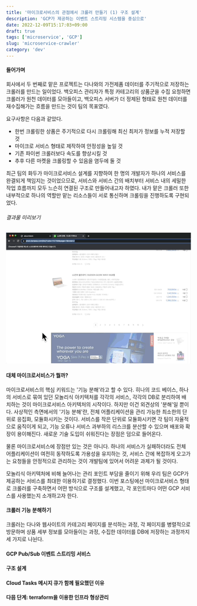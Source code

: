 ```yaml
---
title: '마이크로서비스의 관점에서 크롤러 만들기 (1) 구조 설계'
description: 'GCP가 제공하는 이벤트 스트리밍 시스템을 중심으로'
date: 2022-12-09T15:17:03+09:00
draft: true
tags: ['microservice', 'GCP']
slug: 'microservice-crawler'
category: 'dev'
---
```


#### 들어가며

회사에서 두 번째로 맡은 프로젝트는 다나와의 가전제품 데이터를 주기적으로 저장하는 크롤러를 만드는 일이었다.
백오피스 관리자가 특정 카테고리의 상품군을 수집 요청하면 크롤러가 원천 데이터를 모아들이고, 백오피스 서버가 더 정제된 형태로 원천 데이터를 재수집해가는 흐름을 만드는 것이 팀의 목표였다.

요구사항은 다음과 같았다.

- 한번 크롤링한 상품은 주기적으로 다시 크롤링해 최신 최저가 정보를 누적 저장할 것
- 마이크로 서비스 형태로 제작하여 안정성을 높일 것
- 기존 파이썬 크롤러보다 속도를 향상시킬 것
- 추후 다른 마켓을 크롤링할 수 있음을 염두에 둘 것

최근 팀의 화두가 마이크로서비스 설계를 지향하여 한 명의 개발자가 하나의 서비스를 완결되게 책임지는 것이었으므로, 서비스와 서비스 간의 배치부터 서비스 내의 세밀한 작업 흐름까지 모두 느슨히 연결된 구조로 만들어내고자 하였다. 내가 맡은 크롤러 또한 내부적으로 하나의 역할만 맡는 리소스들이 서로 통신하며 크롤링을 진행하도록 구현되었다.

###### 결과물 미리보기

![crawling-danawa](crawling-danawa.gif)

#### 대체 마이크로서비스가 뭘까?

마이크로서비스의 핵심 키워드는 '기능 분해'라고 할 수 있다. 히나의 코드 베이스, 하나의 서비스로 묶여 있던 모놀리식 아키텍처를 각각의 서비스, 각각의 DB로 분리하여 배치하는 것이 마이크로서비스 아키텍처의 시작이다. 하지만 이건 외견상의 '분해'일 뿐이다. 사상적인 측면에서의 '기능 분해'란, 전체 어플리케이션을 관리 가능한 최소한의 단위로 응집화, 모듈화시키는 것이다. 서비스를 작은 단위로 모듈화시키면 각 팀이 자율적으로 움직이게 되고, 기능 오류나 서비스 과부하의 리스크를 분산할 수 있으며 배포와 확장이 용이해진다. 새로운 기술 도입이 쉬워진다는 장점은 덤으로 들어온다.

물론 마이크로서비스에 장점만 있는 것은 아니다. 하나의 서비스가 실패하더라도 전체 어플리케이션이 여전히 동작하도록 가용성을 유지하는 것, 서비스 간에 복잡하게 오고가는 요청들을 안정적으로 관리하는 것이 개발팀에 있어서 어려운 과제가 될 것이다.

모놀리식 아키텍처에 비해 늘어나는 관리 포인트 부담을 줄이기 위해 우리 팀은 GCP가 제공하는 서비스를 최대한 이용하기로 결정했다. 이번 포스팅에선 마이크로서비스 형태로 크롤러를 구축하면서 어떤 방식으로 구조를 설계했고, 각 포인트마다 어떤 GCP 서비스를 사용했는지 소개하고자 한다.

#### 크롤러 기능 분해하기

크롤러는 다나와 웹사이트의 카테고리 페이지를 분석하는 과정, 각 페이지를 병렬적으로 방문하며 상품 세부 정보를 모아들이는 과정, 수집한 데이터를 DB에 저장하는 과정까지 세 가지로 나뉜다.

#### GCP Pub/Sub 이벤트 스트리밍 서비스

#### 구조 설계

#### Cloud Tasks 메시지 큐가 함께 필요했던 이유

#### 다믐 단계: terraform을 이용한 인프라 형상관리
